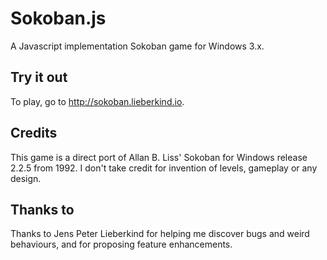 # Sokoban.js

A Javascript implementation Sokoban game for Windows 3.x.

## Try it out
To play, go to http://sokoban.lieberkind.io.

## Credits
This game is a direct port of Allan B. Liss' Sokoban for Windows release 2.2.5
from 1992. I don't take credit for invention of levels, gameplay or any design.

## Thanks to
Thanks to Jens Peter Lieberkind for helping me discover bugs and weird behaviours, and for proposing feature enhancements.
